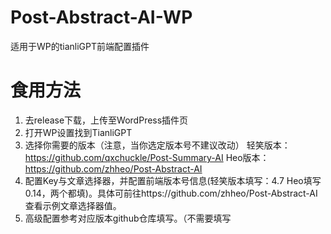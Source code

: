 # Post-Abstract-AI-WP
适用于WP的tianliGPT前端配置插件
# 食用方法
1. 去release下载，上传至WordPress插件页
2. 打开WP设置找到TianliGPT
3. 选择你需要的版本（注意，当你选定版本号不建议改动）
轻笑版本：https://github.com/qxchuckle/Post-Summary-AI
Heo版本：https://github.com/zhheo/Post-Abstract-AI
4. 配置Key与文章选择器，并配置前端版本号信息(轻笑版本填写：4.7 Heo填写0.14，两个都填)。具体可前往https://github.com/zhheo/Post-Abstract-AI查看示例文章选择器值。
5. 高级配置参考对应版本github仓库填写。（不需要填写<script>标签）
6. 预览时不会生成摘要。
7. 可在文章编辑器右侧选择不启用TianliGPT
